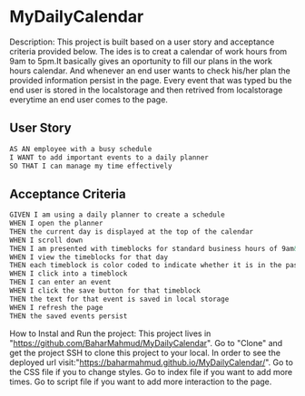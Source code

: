 # MyDailyCalendar
  Description: This project is built based on a user story and acceptance criteria provided below. The ides is to creat a calendar of work hours from 9am to 5pm.It basically gives an oportunity to fill our plans in the work hours calendar. And whenever an end user wants to check his/her plan the provided information persist in the page.
  Every event that was typed bu the end user is stored in the localstorage and then retrived from localstorage everytime an end user comes to the page.

  ## User Story

```md
AS AN employee with a busy schedule
I WANT to add important events to a daily planner
SO THAT I can manage my time effectively
```

## Acceptance Criteria

```md
GIVEN I am using a daily planner to create a schedule
WHEN I open the planner
THEN the current day is displayed at the top of the calendar
WHEN I scroll down
THEN I am presented with timeblocks for standard business hours of 9am&ndash;5pm
WHEN I view the timeblocks for that day
THEN each timeblock is color coded to indicate whether it is in the past, present, or future
WHEN I click into a timeblock
THEN I can enter an event
WHEN I click the save button for that timeblock
THEN the text for that event is saved in local storage
WHEN I refresh the page
THEN the saved events persist
```
How to Instal and Run the project:
This project lives in "https://github.com/BaharMahmud/MyDailyCalendar".
Go to "Clone" and get the project SSH to clone this project to your local.
In order to see the deployed url visit:"https://baharmahmud.github.io/MyDailyCalendar/".
Go to the CSS file if you to change styles.
Go to index file if you want to add more times.
Go to script file if you want to add more interaction to the page.